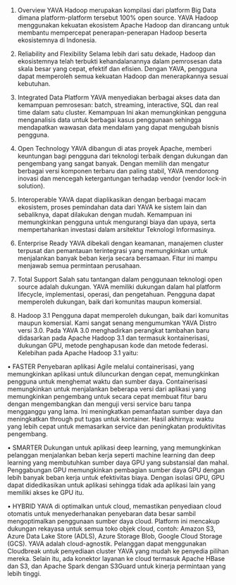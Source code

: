 1.	Overview
YAVA Hadoop merupakan kompilasi dari platform Big Data dimana platform-platform tersebut 100% open source. YAVA Hadoop menggunakan kekuatan ekosistem Apache Hadoop dan dirancang untuk membantu mempercepat penerapan-penerapan Hadoop beserta ekosistemnya di Indonesia.


2.	Reliability and Flexibility
Selama lebih dari satu dekade, Hadoop dan ekosistemnya telah terbukti kehandalanannya dalam pemrosesan data skala besar yang cepat, efektif dan efisien. Dengan YAVA, pengguna dapat memperoleh semua kekuatan Hadoop dan menerapkannya sesuai kebutuhan.


3.	Integrated Data Platform
YAVA menyediakan berbagai akses data dan kemampuan pemrosesan: batch, streaming, interactive, SQL dan real time dalam satu cluster. Kemampuan Ini akan memungkinkan pengguna menganalisis data untuk berbagai kasus penggunaan sehingga mendapatkan wawasan data mendalam yang dapat mengubah bisnis pengguna.


4.	Open Technology
YAVA dibangun di atas proyek Apache, memberi keuntungan bagi pengguna dari teknologi terbaik dengan dukungan dan pengembang yang sangat banyak. Dengan memilih dan mengatur berbagai versi komponen terbaru dan paling stabil, YAVA mendorong inovasi dan mencegah ketergantungan terhadap vendor (vendor lock-in solution).


5.	Interoperable
YAVA dapat diaplikasikan dengan berbagai macam ekosistem, proses pemindahan data dari YAVA ke sistem lain dan sebaliknya, dapat dilakukan dengan mudah. Kemampuan ini memungkinkan pengguna untuk mengurangi biaya dan upaya, serta mempertahankan investasi dalam arsitektur Teknologi Informasinya.


6.	Enterprise Ready
YAVA dibekali dengan keamanan, manajemen cluster terpusat dan pemantauan terintegrasi yang memungkinkan untuk menjalankan banyak beban kerja secara bersamaan. Fitur ini mampu menjawab semua permintaan perusahaan.


7.	Total Support
Salah satu tantangan dalam penggunaan teknologi open source adalah dukungan. YAVA memiliki dukungan dalam hal platform lifecycle, implementasi, operasi, dan pengetahuan. Pengguna dapat memperoleh dukungan, baik dari komunitas maupun komersial.


8.	Hadoop 3.1
Pengguna dapat memperoleh dukungan, baik dari komunitas maupun komersial. Kami sangat senang mengumumkan YAVA Distro versi 3.0. Pada YAVA 3.0 menghadirkan perangkat tambahan baru didasarkan pada Apache Hadoop 3.1 dan termasuk kontainerisasi, dukungan GPU, metode penghapusan kode dan metode federasi. Kelebihan pada Apache Hadoop 3.1 yaitu:


•	FASTER
Penyebaran aplikasi Agile melalui containerisasi, yang memungkinkan aplikasi untuk diluncurkan dengan cepat, memungkinkan pengguna untuk menghemat waktu dan sumber daya. Containerisasi memungkinkan untuk menjalankan beberapa versi dari aplikasi yang memungkinkan pengembang untuk secara cepat membuat fitur baru dengan mengembangkan dan menguji versi service baru tanpa mengganggu yang lama. Ini meningkatkan pemanfaatan sumber daya dan meningkatkan through put tugas untuk kontainer. Hasil akhirnya: waktu yang lebih cepat untuk memasarkan service dan peningkatan produktivitas pengembang.


•	   SMARTER
Dukungan untuk aplikasi deep learning, yang memungkinkan pelanggan menjalankan beban kerja seperti machine learning dan deep learning yang membutuhkan sumber daya GPU yang substansial dan mahal. Penggabungan GPU memungkinkan pembagian sumber daya GPU dengan lebih banyak beban kerja untuk efektivitas biaya. Dengan isolasi GPU, GPU dapat didedikasikan untuk aplikasi sehingga tidak ada aplikasi lain yang memiliki akses ke GPU itu.


•	    HYBRID
YAVA di optimalkan untuk cloud, memastikan penyediaan cloud otomatis untuk menyederhanakan penyebaran data besar sambil mengoptimalkan penggunaan sumber daya cloud. Platform ini mencakup dukungan rekayasa untuk semua toko objek cloud, contoh: Amazon S3, Azure Data Lake Store (ADLS), Azure Storage Blob, Google Cloud Storage (GCS). YAVA adalah cloud-agnostik. Pelanggan dapat menggunakan Cloudbreak untuk penyediaan cluster YAVA yang mudah ke penyedia pilihan mereka. Selain itu, ada konektor layanan ke cloud termasuk Apache HBase dan S3, dan Apache Spark dengan S3Guard untuk kinerja permintaan yang lebih tinggi.

